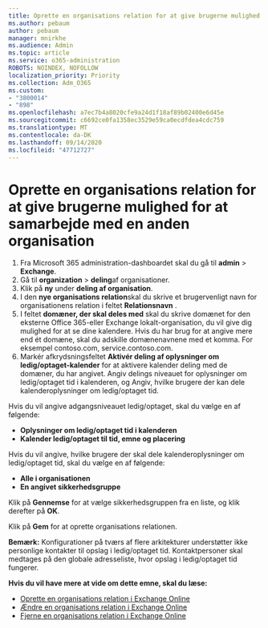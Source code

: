 ```yaml
---
title: Oprette en organisations relation for at give brugerne mulighed for at samarbejde med en anden organisation
ms.author: pebaum
author: pebaum
manager: mnirkhe
ms.audience: Admin
ms.topic: article
ms.service: o365-administration
ROBOTS: NOINDEX, NOFOLLOW
localization_priority: Priority
ms.collection: Adm_O365
ms.custom:
- "3800014"
- "898"
ms.openlocfilehash: a7ec7b4a8020cfe9a24d1f18af89b02400e6d45e
ms.sourcegitcommit: c6692ce0fa1358ec3529e59ca0ecdfdea4cdc759
ms.translationtype: MT
ms.contentlocale: da-DK
ms.lasthandoff: 09/14/2020
ms.locfileid: "47712727"
---
```

# <a name="create-an-organization-relationship-to-allow-your-users-to-collaborate-with-another-organization"></a>Oprette en organisations relation for at give brugerne mulighed for at samarbejde med en anden organisation

1. Fra Microsoft 365 administration-dashboardet skal du gå til **admin**  >  **Exchange**.
2. Gå til **organization**  >  **deling**af organisationer.
3. Klik på **ny** under **deling af organisation**.
4. I den **nye organisations relation**skal du skrive et brugervenligt navn for organisationens relation i feltet **Relationsnavn** .
5. I feltet **domæner, der skal deles med** skal du skrive domænet for den eksterne Office 365-eller Exchange lokalt-organisation, du vil give dig mulighed for at se dine kalendere. Hvis du har brug for at angive mere end ét domæne, skal du adskille domænenavnene med et komma. For eksempel contoso.com, service.contoso.com.
6. Markér afkrydsningsfeltet **Aktivér deling af oplysninger om ledig/optaget-kalender** for at aktivere kalender deling med de domæner, du har angivet. Angiv delings niveauet for oplysninger om ledig/optaget tid i kalenderen, og Angiv, hvilke brugere der kan dele kalenderoplysninger om ledig/optaget tid.  

Hvis du vil angive adgangsniveauet ledig/optaget, skal du vælge en af følgende:

- **Oplysninger om ledig/optaget tid i kalenderen**
- **Kalender ledig/optaget til tid, emne og placering**  

 Hvis du vil angive, hvilke brugere der skal dele kalenderoplysninger om ledig/optaget tid, skal du vælge en af følgende:

- **Alle i organisationen**
- **En angivet sikkerhedsgruppe**  

Klik på **Gennemse** for at vælge sikkerhedsgruppen fra en liste, og klik derefter på **OK**.

Klik på **Gem** for at oprette organisations relationen.  

**Bemærk:** Konfigurationer på tværs af flere arkitekturer understøtter ikke personlige kontakter til opslag i ledig/optaget tid. Kontaktpersoner skal medtages på den globale adresseliste, hvor opslag i ledig/optaget tid fungerer.

**Hvis du vil have mere at vide om dette emne, skal du læse:**

- [Oprette en organisations relation i Exchange Online](https://docs.microsoft.com/exchange/sharing/organization-relationships/create-an-organization-relationship)
- [Ændre en organisations relation i Exchange Online](https://docs.microsoft.com/exchange/sharing/organization-relationships/modify-an-organization-relationship)
- [Fjerne en organisations relation i Exchange Online](https://docs.microsoft.com/exchange/sharing/organization-relationships/remove-an-organization-relationship)
